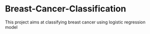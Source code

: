 # Breast-Cancer-Classification
This project aims at classifying breast cancer using logistic regression model
